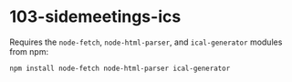 # 103-sidemeetings-ics

Requires the `node-fetch`, `node-html-parser`, and `ical-generator` modules from npm:

```npm install node-fetch node-html-parser ical-generator```
